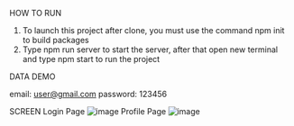HOW TO RUN

1. To launch this project after clone, you must use the command npm init to build packages
2. Type npm run server to start the server, after that open new terminal and type npm start to run the project

DATA DEMO

email: user@gmail.com
password: 123456

SCREEN
Login Page
![image](https://user-images.githubusercontent.com/91748322/223452548-cdd45738-efe5-42d8-ad3d-9161a8a2b7e6.png)
Profile Page
![image](https://user-images.githubusercontent.com/91748322/223453313-dec4e29f-95de-4376-9cd1-3d3e2fa26e12.png)

